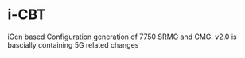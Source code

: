 # i-CBT
iGen based Configuration generation of 7750 SRMG and CMG.
v2.0 is bascially containing 5G related changes

